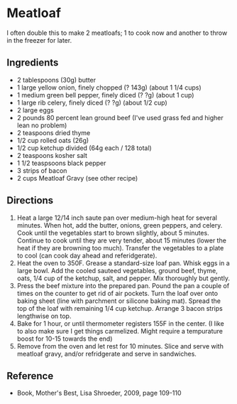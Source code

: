 # Meatloaf

I often double this to make 2 meatloafs; 1 to cook now and another to throw in the freezer for later.

## Ingredients

- 2 tablespoons (30g) butter
- 1 large yellow onion, finely chopped (? 143g) (about 1 1/4 cups)
- 1 medium green bell pepper, finely diced (? ?g) (about 1 cup)
- 1 large rib celery, finely diced (? ?g) (about 1/2 cup)
- 2 large eggs
- 2 pounds 80 percent lean ground beef (I've used grass fed and higher lean no problem)
- 2 teaspoons dried thyme
- 1/2 cup rolled oats (26g)
- 1/2 cup ketchup divided (64g each / 128 total)
- 2 teaspoons kosher salt
- 1 1/2 teaspsoons black pepper
- 3 strips of bacon
- 2 cups Meatloaf Gravy (see other recipe)

## Directions

1. Heat a large 12/14 inch saute pan over medium-high heat for several minutes.  When hot, add the butter, onions, green peppers, and celery.  Cook until the vegetables start to brown slightly, about 5 minutes. Continue to cook until they are very tender, about 15 minutes (lower the heat if they are browning too much).  Transfer the vegetables to a plate to cool (can cook day ahead and referidgerate).
1. Heat the oven to 350F.  Grease a standard-size loaf pan.  Whisk eggs in a large bowl.  Add the cooled sauteed vegetables, ground beef, thyme, oats, 1/4 cup of the ketchup, salt, and pepper.  Mix thoroughly but gently.
1. Press the beef mixture into the prepared pan.  Pound the pan a couple of times on the counter to get rid of air pockets.  Turn the loaf over onto baking sheet (line with parchment or silicone baking mat).  Spread the top of the loaf with remaining 1/4 cup ketchup.  Arrange 3 bacon strips lengthwise on top.
1. Bake for 1 hour, or until thermometer registers 155F in the center.  (I like to also make sure I get things carmelized.  Might require a tempurature boost for 10-15 towards the end)
1. Remove from the oven and let rest for 10 minutes. Slice and serve with meatloaf gravy, and/or refridgerate and serve in sandwiches.

## Reference

- Book, Mother's Best, Lisa Shroeder, 2009, page 109-110